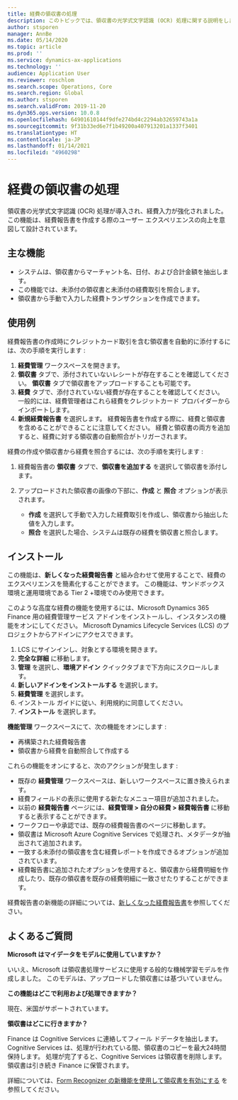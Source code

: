 ```yaml
---
title: 経費の領収書の処理
description: このトピックでは、領収書の光学式文字認識 (OCR) 処理に関する説明をします。 この機能は、Microsoft Dynamics 365 Finance で経費報告書を作成する際のユーザー エクスペリエンスの向上を意図して設計されています。
author: stsporen
manager: AnnBe
ms.date: 05/14/2020
ms.topic: article
ms.prod: ''
ms.service: dynamics-ax-applications
ms.technology: ''
audience: Application User
ms.reviewer: roschlom
ms.search.scope: Operations, Core
ms.search.region: Global
ms.author: stsporen
ms.search.validFrom: 2019-11-20
ms.dyn365.ops.version: 10.0.8
ms.openlocfilehash: 64901610144f9dfe274bd4c2294ab32659743a1a
ms.sourcegitcommit: 9f31b33ed6e7f1b49200a407913201a1337f3401
ms.translationtype: HT
ms.contentlocale: ja-JP
ms.lasthandoff: 01/14/2021
ms.locfileid: "4960298"
---
```

# <a name="expense-receipt-processing"></a>経費の領収書の処理

領収書の光学式文字認識 (OCR) 処理が導入され、経費入力が強化されました。 この機能は、経費報告書を作成する際のユーザー エクスペリエンスの向上を意図して設計されています。

## <a name="key-features"></a>主な機能

- システムは、領収書からマーチャント名、日付、および合計金額を抽出します。
- この機能では、未添付の領収書と未添付の経費取引を照合します。
- 領収書から手動で入力した経費トランザクションを作成できます。

## <a name="usage-examples"></a>使用例

経費報告書の作成時にクレジットカード取引を含む領収書を自動的に添付するには、次の手順を実行します :

  1. **経費管理** ワークスペースを開きます。
  2. **領収書** タブで、添付されていないレシートが存在することを確認してください。 **領収書** タブで領収書をアップロードすることも可能です。
  3. **経費** タブで、添付されていない経費が存在することを確認してください。 一般的には、経費管理者はこれら経費をクレジットカード プロバイダーからインポートします。
  4. **新規経費報告書** を選択します。 経費報告書を作成する際に、経費と領収書を含めることができることに注意してください。 経費と領収書の両方を追加すると、経費に対する領収書の自動照合がトリガーされます。

経費の作成や領収書から経費を照合するには、次の手順を実行します :

  1. 経費報告書の **領収書** タブで、**領収書を追加する** を選択して領収書を添付します。
  2. アップロードされた領収書の画像の下部に、**作成** と **照合** オプションが表示されます。

      - **作成** を選択して手動で入力した経費取引を作成し、領収書から抽出した値を入力します。
      - **照合** を選択した場合、システムは既存の経費を領収書と照合します。

## <a name="installation"></a>インストール

この機能は、**新しくなった経費報告書** と組み合わせて使用することで、経費のエクスペリエンスを簡素化することができます。 この機能は、サンドボックス環境と運用環境である Tier 2 +環境でのみ使用できます。

このような高度な経費の機能を使用するには、Microsoft Dynamics 365 Finance 用の経費管理サービス アドインをインストールし、インスタンスの機能をオンにしてください。 Microsoft Dynamics Lifecycle Services (LCS) のプロジェクトからアドインにアクセスできます。

1. LCS にサインインし、対象とする環境を開きます。
2. **完全な詳細** に移動します。
3. **管理** を選択し、**環境アドイン** クイックタブまで下方向にスクロールします。
4. **新しいアドインをインストールする** を選択します。
5. **経費管理** を選択します。
6. インストール ガイドに従い、利用規約に同意してください。
7. **インストール** を選択します。

**機能管理** ワークスペースにて、次の機能をオンにします :

- 再構築された経費報告書
- 領収書から経費を自動照合して作成する

これらの機能をオンにすると、次のアクションが発生します :

- 既存の **経費管理** ワークスペースは、新しいワークスペースに置き換えられます。
- 経費フィールドの表示に使用する新たなメニュー項目が追加されました。
- 以前の **経費報告書** ページには、**経費管理 > 自分の経費 > 経費報告書** に移動すると表示することができます。
- ワークフローや承認では、既存の経費報告書のページに移動します。
- 領収書は Microsoft Azure Cognitive Services で処理され、メタデータが抽出されて追加されます。
- 一致する未添付の領収書を含む経費レポートを作成できるオプションが追加されています。
- 経費報告書に追加されたオプションを使用すると、領収書から経費明細を作成したり、既存の領収書を既存の経費明細に一致させたりすることができます。

経費報告書の新機能の詳細については、[新しくなった経費報告書](ExpenseWorkspaceNew.md)を参照してください。

## <a name="frequently-asked-questions"></a>よくあるご質問

**Microsoft はマイデータをモデルに使用していますか？**

いいえ、Microsoft は領収書処理サービスに使用する般的な機械学習モデルを作成しました。 このモデルは、アップロードした領収書には基づいていません。

**この機能はどこで利用および処理できますか？**

現在、米国がサポートされています。

**領収書はどこに行きますか？**

Finance は Cognitive Services に連絡してフィール ドデータを抽出します。 Cognitive Services は、処理が行われている間、領収書のコピーを最大24時間保持します。 処理が完了すると、Cognitive Services は領収書を削除します。 領収書は引き続き Finance に保管されます。

詳細については、[Form Recognizer の新機能を使用して領収書を有効にする](https://azure.microsoft.com/blog/enable-receipt-understanding-with-form-recognizer-s-new-capability/) を参照してください。
